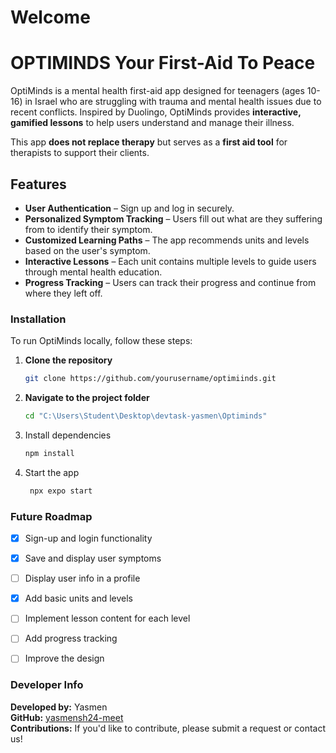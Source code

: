 # Welcome 
# OPTIMINDS Your First-Aid To Peace 

OptiMinds is a mental health first-aid app designed for teenagers (ages 10-16) in Israel who are struggling with trauma and mental health issues due to recent conflicts. Inspired by Duolingo, OptiMinds provides **interactive, gamified lessons** to help users understand and manage their illness. 

This app **does not replace therapy** but serves as a **first aid tool** for therapists to support their clients.

## Features

- **User Authentication** – Sign up and log in securely.
- **Personalized Symptom Tracking** – Users fill out what are they suffering from to identify their symptom.
- **Customized Learning Paths** – The app recommends units and levels based on the user's symptom.
- **Interactive Lessons** – Each unit contains multiple levels to guide users through mental health education.
- **Progress Tracking** – Users can track their progress and continue from where they left off.



### Installation

To run OptiMinds locally, follow these steps:

1. **Clone the repository**  
   ```sh
   git clone https://github.com/yourusername/optimiinds.git

2. **Navigate to the project folder**  
   ```sh
   cd "C:\Users\Student\Desktop\devtask-yasmen\Optiminds"

3. Install dependencies

   ```sh
   npm install
   ```

4. Start the app

   ```sh
    npx expo start
   ```


### Future Roadmap

- [x] Sign-up and login functionality
- [x] Save and display user symptoms
- [ ] Display user info in a profile 
- [x] Add basic units and levels
- [ ] Implement lesson content for each level
- [ ] Add progress tracking
- [ ] Improve the design


### Developer Info

**Developed by:** Yasmen  
**GitHub:** [yasmensh24-meet](https://github.com/yasmensh24-meet)  
**Contributions:** If you'd like to contribute, please submit a request or contact us! 